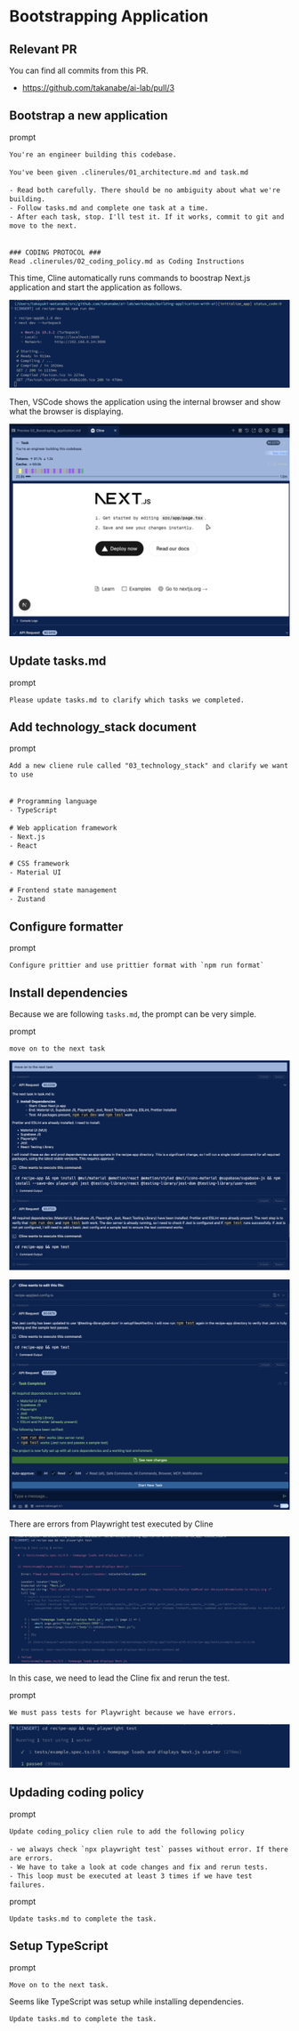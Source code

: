 # Bootstrapping Application

## Relevant PR

You can find all commits from this PR.

- https://github.com/takanabe/ai-lab/pull/3

## Bootstrap a new application

prompt

```
You're an engineer building this codebase.

You've been given .clinerules/01_architecture.md and task.md

- Read both carefully. There should be no ambiguity about what we're building.
- Follow tasks.md and complete one task at a time.
- After each task, stop. I'll test it. If it works, commit to git and move to the next.


### CODING PROTOCOL ###
Read .clinerules/02_coding_policy.md as Coding Instructions
```

This time, Cline automatically runs commands to boostrap Next.js application and start the application as follows.


![](images/2_1_start_nextjs_app.png)

Then, VSCode shows the application using the internal browser and show what the browser is displaying.

![](images/2_2_access_nestjs_app_from_vscode.png)


## Update tasks.md

prompt

```
Please update tasks.md to clarify which tasks we completed.
```


## Add technology_stack document

prompt

```
Add a new cliene rule called "03_technology_stack" and clarify we want to use


# Programming language
- TypeScript

# Web application framework
- Next.js
- React

# CSS framework
- Material UI

# Frontend state management
- Zustand
```

## Configure formatter

prompt

```
Configure prittier and use prittier format with `npm run format`
```


## Install dependencies

Because we are following `tasks.md`, the prompt can be very simple.

prompt

```
move on to the next task
```


![](images/2_3_install_deps_1.png)

![](images/2_4_install_deps_2.png)


There are errors from Playwright test executed by Cline

![](images/2_5_errors_from_playwright.png)

In this case, we need to lead the Cline fix and rerun the test. 


prompt

```
We must pass tests for Playwright because we have errors.
```

![](images/2_6_pass_playwright.png)



## Updading coding policy

prompt

```
Update coding_policy clien rule to add the following policy

- we always check `npx playwright test` passes without error. If there are errors. 
- We have to take a look at code changes and fix and rerun tests. 
- This loop must be executed at least 3 times if we have test failures.
```

prompt

```
Update tasks.md to complete the task.
```


## Setup TypeScript

prompt

```
Move on to the next task.
```


Seems like TypeScript was setup while installing dependencies.


```
Update tasks.md to complete the task.
```
